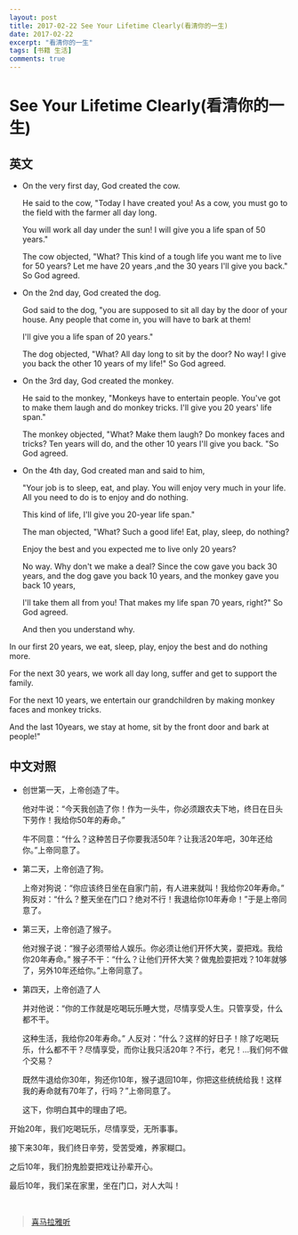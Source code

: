```yaml
---
layout: post
title: 2017-02-22 See Your Lifetime Clearly(看清你的一生)
date: 2017-02-22
excerpt: "看清你的一生"
tags: [书籍 生活]
comments: true
---
```



# See Your Lifetime Clearly(看清你的一生)
 
## 英文

- On the very first day, God created the cow. 

    He said to the cow, "Today I have created you! As a cow, you must go to the field with the farmer all day long. 

    You will work all day under the sun! I will give you a life span of 50 years."
 
    The cow objected, "What? This kind of a tough life you want me to live for 50 years? Let me have 20 years ,and the 30 years I'll give you back." So God agreed.
 
- On the 2nd day, God created the dog. 

    God said to the dog, "you are supposed to sit all day by the door of your house. Any people that come in, you will have to bark at them! 
    
    I'll give you a life span of 20 years."
 
    The dog objected, "What? All day long to sit by the door? No way! I give you back the other 10 years of my life!" So God agreed.
 
- On the 3rd day, God created the monkey. 

    He said to the  monkey,  "Monkeys have to entertain people. You've got to make them laugh and do monkey tricks. I'll give you 20 years' life span."
 
    The monkey objected, "What? Make them laugh? Do monkey faces and tricks? Ten years will do, and the other 10 years I'll give you back. "So God agreed.
 
- On the 4th day, God created man and said to him, 
 
    "Your job is to sleep, eat, and play. You will enjoy very much in your life. All you need to do is to enjoy and do nothing. 
    
    This kind of life, I'll give you 20-year life span."
 
    The man objected, "What? Such a good life! Eat, play, sleep, do nothing? 
    
    Enjoy the best and you expected me to live only 20 years? 
    
    No way. Why don't we make a deal? Since the cow gave you back 30 years, and the dog gave you back 10 years, and the monkey gave you back 10 years,
    
    I'll take them all from you! That makes my life span 70 years, right?" So God agreed.

    And then you understand why.
 
In our first 20 years, we eat, sleep, play, enjoy the best and do nothing more. 

For the next 30 years, we work all day long, suffer and get to support the family. 

For the next 10 years, we entertain our grandchildren by making monkey faces and monkey tricks. 

And the last 10years, we stay at home, sit by the front door and bark at people!"
 
## 中文对照

- 创世第一天，上帝创造了牛。

    他对牛说：“今天我创造了你！作为一头牛，你必须跟农夫下地，终日在日头下劳作！我给你50年的寿命。” 
    
    牛不同意：“什么？这种苦日子你要我活50年？让我活20年吧，30年还给你。”上帝同意了。
    
- 第二天，上帝创造了狗。

    上帝对狗说：“你应该终日坐在自家门前，有人进来就叫！我给你20年寿命。” 狗反对：“什么？整天坐在门口？绝对不行！我退给你10年寿命！”于是上帝同意了。
    
- 第三天，上帝创造了猴子。

    他对猴子说：“猴子必须带给人娱乐。你必须让他们开怀大笑，耍把戏。我给你20年寿命。” 猴子不干：“什么？让他们开怀大笑？做鬼脸耍把戏？10年就够了，另外10年还给你。”上帝同意了。
    
- 第四天，上帝创造了人

    并对他说：“你的工作就是吃喝玩乐睡大觉，尽情享受人生。只管享受，什么都不干。
    
    这种生活，我给你20年寿命。” 人反对：“什么？这样的好日子！除了吃喝玩乐，什么都不干？尽情享受，而你让我只活20年？不行，老兄！…我们何不做个交易？
    
    既然牛退给你30年，狗还你10年，猴子退回10年，你把这些统统给我！这样我的寿命就有70年了，行吗？”上帝同意了。 
    
    这下，你明白其中的理由了吧。
    
开始20年，我们吃喝玩乐，尽情享受，无所事事。

接下来30年，我们终日辛劳，受苦受难，养家糊口。

之后10年，我们扮鬼脸耍把戏让孙辈开心。

最后10年，我们呆在家里，坐在门口，对人大叫！

<br/>



> [喜马拉雅听](http://www.ximalaya.com/zhubo/10884422/) 
